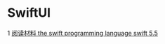 # SwiftUI

1 [阅读材料 the swift programming language
swift 5.5](https://docs.swift.org/swift-book/LanguageGuide/TheBasics.html)
